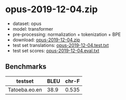 # opus-2019-12-04.zip

* dataset: opus
* model: transformer
* pre-processing: normalization + tokenization + BPE
* download: [opus-2019-12-04.zip](https://object.pouta.csc.fi/OPUS-MT-models/eo-en/opus-2019-12-04.zip)
* test set translations: [opus-2019-12-04.test.txt](https://object.pouta.csc.fi/OPUS-MT-models/eo-en/opus-2019-12-04.test.txt)
* test set scores: [opus-2019-12-04.eval.txt](https://object.pouta.csc.fi/OPUS-MT-models/eo-en/opus-2019-12-04.eval.txt)

## Benchmarks

| testset               | BLEU  | chr-F |
|-----------------------|-------|-------|
| Tatoeba.eo.en 	| 38.9 	| 0.535 |

